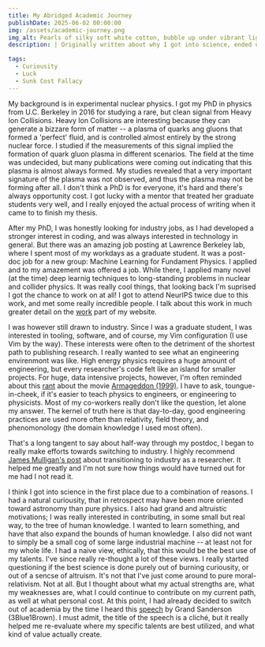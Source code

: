 ```yaml
---
title: My Abridged Academic Journey
publishDate: 2025-06-02 00:00:00
img: /assets/academic-journey.png
img_alt: Pearls of silky soft white cotton, bubble up under vibrant lighting
description: | Originally written about why I got into science, ended up more about why I decided to leave.

tags:
  - Curiousity
  - Luck
  - Sunk Cost Fallacy
---
```


My background is in experimental nuclear physics. I got my PhD in physics from U.C. Berkeley in 2016 for studying a rare, but clean signal from Heavy Ion Collisions. Heavy Ion Collisions are interesting because they can generate a bizzare form of matter -- a plasma of quarks ang gluons that formed a 'perfect' fluid, and is controlled almost entirely by the strong nuclear force. I studied if the measurements of this signal implied the formation of quark gluon plasma in different scenarios. The field at the time was undecided, but many publications were coming out indicating that this plasma is almost always formed. My studies revealed that a very important signature of the plasma was not observed, and thus the plasma may not be forming after all. I don't think a PhD is for everyone, it's hard and there's always opportunity cost. I got lucky with a mentor that treated her graduate students very well, and I really enjoyed the actual process of writing when it came to to finish my thesis.

After my PhD, I was honestly looking for industry jobs, as I had developed a stronger interest in coding, and was always interested in technology in general. But there was an amazing job posting at Lawrence Berkeley lab, where I spent most of my workdays as a graduate student. It was a post-doc job for a new group: Machine Learning for Fundament Physics. I applied and to my amazement was offered a job. While there, I applied many novel (at the time) deep learnig techniques to long-standing problems in nuclear and collider physics. It was really cool things, that looking back I'm suprised I got the chance to work on at all! I got to attend NeurIPS twice due to this work, and met some really incredible people. I talk about this work in much greater detail on the [work](/guides/content/editing-an-existing-page) part of my website.

I was however still drawn to industry. Since I was a graduate student, I was interested in tooling, software, and of course, my Vim configuration (I use Vim by the way). These interests were often to the detriment of the shortest path to publishing research. I really wanted to see what an engineering envirenmont was like. High energy physics requires a huge amount of engineering, but every researcher's code felt like an island for smaller projects. For huge, data intensive projects, however, I'm often reminded about this [rant](https://www.youtube.com/watch?v=-ahtp0sjA5U) about the movie [Armageddon (1999)](https://www.imdb.com/title/tt0120591/trivia/?item=tr5605252). I have to ask, toungue-in-cheek, if it's easier to teach physics to engineers, or engineering to physicists. Most of my co-workers really don't like the question, let alone my answer. The kernel of truth here is that day-to-day, good engineering practices are used more often than relativity, field theory, and phenomonology (the domain knowledge I used most often).

That's a long tangent to say about half-way through my postdoc, I began to really make efforts towards switching to industry. I highly recommend [James Mulligan's post](https://www.jamesdmulligan.com/post/2024-career-transition/) about transitioning to industry as a researcher. It helped me greatly and I'm not sure how things would have turned out for me had I not read it.

I think I got into science in the first place due to a combination of reasons. I had a natural curiousity, that in retrospect may have been more oriented toward astronomy than pure physics. I also had grand and altruistic motivations; I was really interested in contributing, in some small but real way, to the tree of human knowledge. I wanted to learn something, and have that also expand the bounds of human knowledge. I also did not want to simply be a small cog of some large industrial machine -- at least not for my whole life. I had a naive view, ethically, that this would be the best use of my talents. I've since really re-thought a lot of these views. I really started questioning if the best science is done purely out of burning curiousity, or out of a sencse of altruism. It's not that I've just come around to pure moral-relativism. Not at all. But I thought about what my actual strengths are, what my weaknesses are, what I could continue to contribute on my current path, as well at what personal cost. At this point, I had already decided to switch out of academia by the time I heard this [speech](https://www.youtube.com/watch?v=W3I3kAg2J7w) by Grand Sanderson (3Blue1Brown). I must admit, the title of the speech is a cliché, but it really helped me re-evaluate where my specific talents are best utilized, and what kind of value actually create.

